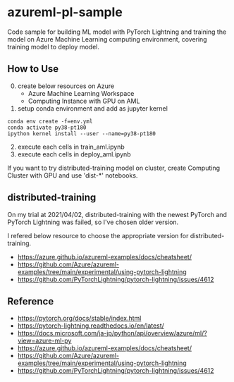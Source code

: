 # azureml-pl-sample

Code sample for building ML model with PyTorch Lightning and training the model on Azure Machine Learning computing environment, covering training model to deploy model.

## How to Use

0. create below resources on Azure 
   - Azure Machine Learning Workspace
   - Computing Instance with GPU on AML
1. setup conda environment and add as jupyter kernel
```
conda env create -f=env.yml
conda activate py38-pt180
ipython kernel install --user --name=py38-pt180
```
2. execute each cells in train_aml.ipynb
3. execute each cells in deploy_aml.ipynb

If you want to try distributed-training model on cluster, create Computing Cluster with GPU and use 'dist-*' notebooks.

## distributed-training

On my trial at 2021/04/02, distributed-training with the newest PyTorch and PyTorch Lightning was failed, so I've chosen older version.

I refered below resource to choose the appropriate version for distributed-training.

- https://azure.github.io/azureml-examples/docs/cheatsheet/
- https://github.com/Azure/azureml-examples/tree/main/experimental/using-pytorch-lightning
- https://github.com/PyTorchLightning/pytorch-lightning/issues/4612


## Reference

- https://pytorch.org/docs/stable/index.html
- https://pytorch-lightning.readthedocs.io/en/latest/
- https://docs.microsoft.com/ja-jp/python/api/overview/azure/ml/?view=azure-ml-py
- https://azure.github.io/azureml-examples/docs/cheatsheet/
- https://github.com/Azure/azureml-examples/tree/main/experimental/using-pytorch-lightning
- https://github.com/PyTorchLightning/pytorch-lightning/issues/4612

